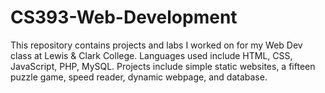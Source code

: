 # CS393-Web-Development
This repository contains projects and labs I worked on for my Web Dev class at Lewis &amp; Clark College.
Languages used include HTML, CSS, JavaScript, PHP, MySQL.
Projects include simple static websites, a fifteen puzzle game, speed reader, dynamic webpage, and database.
